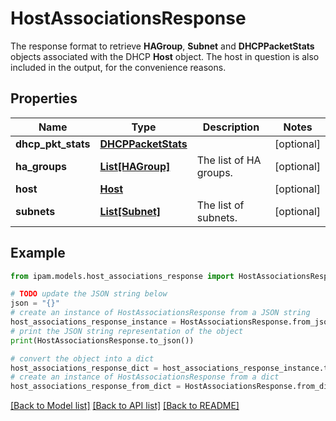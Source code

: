 # HostAssociationsResponse

The response format to retrieve __HAGroup__, __Subnet__ and __DHCPPacketStats__ objects associated with the DHCP __Host__ object. The host in question is also included in the output, for the convenience reasons.

## Properties

Name | Type | Description | Notes
------------ | ------------- | ------------- | -------------
**dhcp_pkt_stats** | [**DHCPPacketStats**](DHCPPacketStats.md) |  | [optional] 
**ha_groups** | [**List[HAGroup]**](HAGroup.md) | The list of HA groups. | [optional] 
**host** | [**Host**](Host.md) |  | [optional] 
**subnets** | [**List[Subnet]**](Subnet.md) | The list of subnets. | [optional] 

## Example

```python
from ipam.models.host_associations_response import HostAssociationsResponse

# TODO update the JSON string below
json = "{}"
# create an instance of HostAssociationsResponse from a JSON string
host_associations_response_instance = HostAssociationsResponse.from_json(json)
# print the JSON string representation of the object
print(HostAssociationsResponse.to_json())

# convert the object into a dict
host_associations_response_dict = host_associations_response_instance.to_dict()
# create an instance of HostAssociationsResponse from a dict
host_associations_response_from_dict = HostAssociationsResponse.from_dict(host_associations_response_dict)
```
[[Back to Model list]](../README.md#documentation-for-models) [[Back to API list]](../README.md#documentation-for-api-endpoints) [[Back to README]](../README.md)


